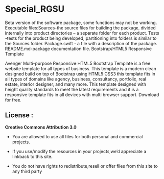 # Special_RGSU
Beta version of the software package, some functions may not be working. Executable files:Sources-the source files for building the package, divided internally into product directories – a separate folder for each product. Tests -tests for the product being developed, partitioning into folders is similar to the Sources folder.  Package.swift - a file with a description of the package.   README.md-package documentation file.
Bootstrap/HTML5 Responsive Template

Avenger Multi-purpose Responsive HTML5 Bootstrap Template is a free website template for all types of business. This template is a modern clean designed build on top of Bootstrap using HTML5 CSS3 this template fits in all types of domains like agency, business, consultancy, portfolio, real estate, interior designer, and many more. This template designed with height quality standards to meet the latest requirements and it is a responsive template fits in all devices with multi browser support. Download for free.  

License :
-------
**Creative Commons Attribution 3.0** 

- You are allowed to use all files for both personal and commercial projects.

- If you use/modify the resources in your projects,we’d appreciate a linkback to this site.

- You do not have rights to redistribute,resell or offer files from this site to any third party
